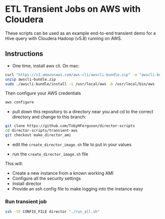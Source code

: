 # ETL Transient Jobs on AWS with Cloudera

These scripts can be used as an example end-to-end transient demo for a Hive query with Cloudera Hadoop (v5.8) running on AWS.

## Instructions

- One time, install aws cli. On mac:
```sh
curl "https://s3.amazonaws.com/aws-cli/awscli-bundle.zip" -o "awscli-bundle.zip"
unzip awscli-bundle.zip
sudo ./awscli-bundle/install -i /usr/local/aws -b /usr/local/bin/aws
```
Then configure your AWS credentials 
```sh
aws configure
```

- pull down this repository to a directory near you and cd to the correct directory and change to this branch:
```sh
git clone https://github.com/TobyHFerguson/director-scripts
cd director-scripts/transient-aws
git checkout make_director_ami
```

- edit the `create_director_image.sh` file to put in your values

- run the `create_director_image.sh` file

This will:
- Create a new instance from a known working AMI
- Configure all the security settings
- Install director
- Provide an ssh config file to make logging into the instance easy

### Run transient job
```sh
ssh -tF CONFIG_FILE director "./run_all.sh"
```
